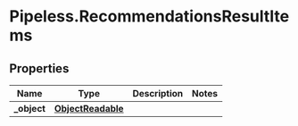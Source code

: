 # Pipeless.RecommendationsResultItems

## Properties

Name | Type | Description | Notes
------------ | ------------- | ------------- | -------------
**_object** | [**ObjectReadable**](ObjectReadable.md) |  | 


